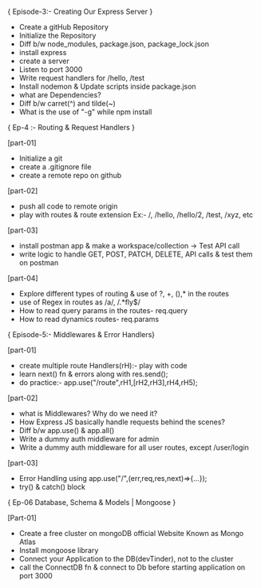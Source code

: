 { Episode-3:- Creating Our Express Server }

- Create a gitHub Repository
- Initialize the Repository
- Diff b/w node_modules, package.json, package_lock.json
- install express
- create a server
- Listen to port 3000
- Write request handlers for /hello, /test
- Install nodemon & Update scripts inside package.json
- what are Dependencies?
- Diff b/w carret(^) and tilde(~)
- What is the use of "-g" while npm install

{ Ep-4 :- Routing & Request Handlers }

[part-01]

- Initialize a git
- create a .gitignore file
- create a remote repo on github

[part-02]

- push all code to remote origin
- play with routes & route extension Ex:- /, /hello, /hello/2, /test, /xyz, etc

[part-03]

- install postman app & make a workspace/collection -> Test API call
- write logic to handle GET, POST, PATCH, DELETE, API calls & test them on postman

[part-04]

- Explore different types of routing & use of ?, +, (),* in the routes
- use of Regex in routes as /a/, /.*fly$/
- How to read query params in the routes- req.query
- How to read dynamics routes- req.params

{ Episode-5:- Middlewares & Error Handlers}

[part-01]

- create multiple route Handlers(rH):- play with code
- learn next() fn & errors along with res.send();
- do practice:- app.use("/route",rH1,[rH2,rH3],rH4,rH5);

[part-02]

- what is Middlewares? Why do we need it?
- How Express JS basically handle requests behind the scenes?
- Diff b/w app.use() & app.all()
- Write a dummy auth middleware for admin
- Write a dummy auth middleware for all user routes, except /user/login
 
   
[part-03]
- Error Handling using app.use("/",(err,req,res,next)=>{...});
- try() & catch() block

{ Ep-06 Database, Schema & Models | Mongoose  }

[Part-01]
- Create a free cluster on mongoDB official Website Known as Mongo Atlas
- Install mongoose library
- Connect your Application to the DB(devTinder), not to the cluster
- call the ConnectDB fn & connect to Db before starting application on port 3000